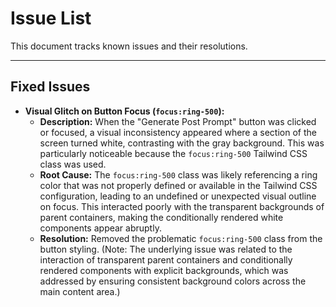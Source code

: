 # Issue List




This document tracks known issues and their resolutions.

---

## Fixed Issues

- **Visual Glitch on Button Focus (`focus:ring-500`):**
  - **Description:** When the "Generate Post Prompt" button was clicked or focused, a visual inconsistency appeared where a section of the screen turned white, contrasting with the gray background. This was particularly noticeable because the `focus:ring-500` Tailwind CSS class was used.
  - **Root Cause:** The `focus:ring-500` class was likely referencing a ring color that was not properly defined or available in the Tailwind CSS configuration, leading to an undefined or unexpected visual outline on focus. This interacted poorly with the transparent backgrounds of parent containers, making the conditionally rendered white components appear abruptly.
  - **Resolution:** Removed the problematic `focus:ring-500` class from the button styling. (Note: The underlying issue was related to the interaction of transparent parent containers and conditionally rendered components with explicit backgrounds, which was addressed by ensuring consistent background colors across the main content area.)
